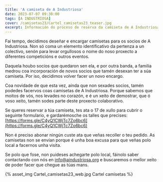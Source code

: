 ```yaml
---
title: 'A camiseta de A Industriosa'
date: 2023-07-07 09:30:00
tags: [A INDUSTRIOSA]
cover: /camisetas23/Cartel_camisetas23_teaser.jpg
excerpt: Información do proceso de reserva da camiseta de A Industriosa. 
---
```


Fai tempo, decidimos deseñar e encargar camisetas para os socios de A Industriosa. Non só coma un elemento identificativo da pertenza a un colectivo, senón para levar orgullosos o nome do noso proxecto a diferentes competicións e outros eventos.

Daquela houbo socios que quedaron sen ela, e por outra banda, a familia medrou coa incorporación de novos socios que tamén desexan ter a súa camiseta. Por iso, decidimos volver facer un novo encargo.

Coa novidade de que esta vez, aínda que non sexades socios, tamén podedes facervos coas camisetas de A Industriosa. Porque sabemos que moitos de vós, nos levades no corazón, e é un xeito de demostrar, que ó voso xeito, tamén sodes parte deste proxecto colaborativo.

Se queres reservar a túa camiseta, tes ata o 17 de xullo para cubrir o seguinte formulario, e gardarémosche os talles que precises: [https://forms.gle/C4yQ1CWjTc7Zo6bc6](https://forms.gle/C4yQ1CWjTc7Zo6bc6)

Non é preciso abonar ningún custe ata que veñas recoller o teu pedido. As camisetas non se envían porque é unha boa excusa para que veñas polo local a facernos unha visita.

Se polo que fose, non puideses achegarte polo local, fáinolo saber contactando con nós en <a href="mailto:info@aindustriosa.org">info@aindustriosa.org</a> e buscaremos o mellor xeito de poder facer que chegue as túas mans.

{% asset_img Cartel_camisetas23_web.jpg Cartel camisetas %}
